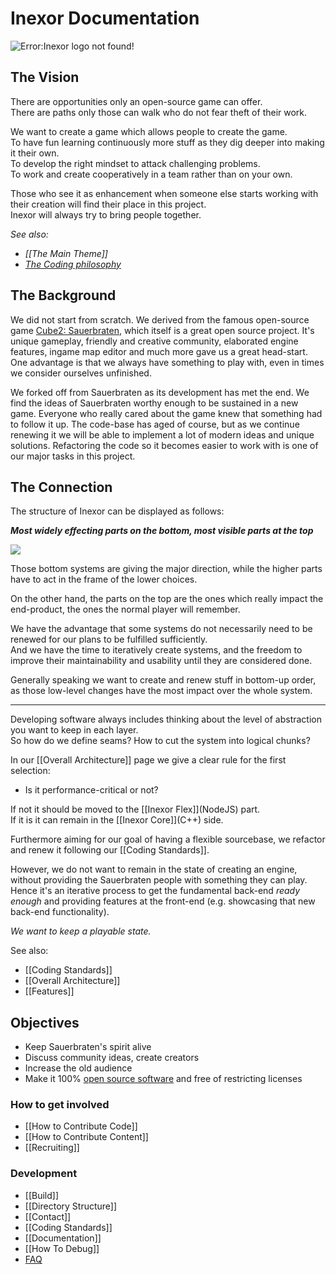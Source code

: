 # Inexor Documentation

![Error:Inexor logo not found!](https://raw.githubusercontent.com/inexorgame/site/master/src/assets/logo_rendered/inexor_logo_600.png)

## The Vision

There are opportunities only an open-source game can offer.  
There are paths only those can walk who do not fear theft of their work.  

We want to create a game which allows people to create the game.  
To have fun learning continuously more stuff as they dig deeper into making it their own.  
To develop the right mindset to attack challenging problems.  
To work and create cooperatively in a team rather than on your own.

Those who see it as enhancement when someone else starts working with their creation will find their place in this project.  
Inexor will always try to bring people together.

_See also:_
* _[[The Main Theme]]_
* _[The Coding philosophy](https://github.com/inexorgame/inexor-core/wiki/Home/_edit#coding-philosophy)_

## The Background

We did not start from scratch. We derived from the famous open-source game [Cube2: Sauerbraten](http://sauerbraten.org/), which itself is a great open source project.
It's unique gameplay, friendly and creative community, elaborated engine features, ingame map editor and much more gave us a great head-start. One advantage is that we always have something to play with, even in times we consider ourselves unfinished.  

We forked off from Sauerbraten as its development has met the end. We find the ideas of Sauerbraten worthy enough to be sustained in a new game. Everyone who really cared about the game knew that something had to follow it up.
The code-base has aged of course, but as we continue renewing it we will be able to implement a lot of modern ideas and unique solutions. Refactoring the code so it becomes easier to work with is one of our major tasks in this project.

## The Connection

The structure of Inexor can be displayed as follows:


_**Most widely effecting parts on the bottom, most visible parts at the top**_

<img src="https://raw.githubusercontent.com/inexorgame/visualisations/master/wiki/Inexor-structure.svg?sanitize=true" />

Those bottom systems are giving the major direction, while the higher parts have to act in the frame of the lower choices.

On the other hand, the parts on the top are the ones which really impact the end-product, the ones the normal player will remember.

We have the advantage that some systems do not necessarily need to be renewed for our plans to be fulfilled sufficiently.  
And we have the time to iteratively create systems, and the freedom to improve their maintainability and usability until they are considered done.

Generally speaking we want to create and renew stuff in bottom-up order, as those low-level changes have the most impact over the whole system.

---

Developing software always includes thinking about the level of abstraction you want to keep in each layer.  
So how do we define seams? How to cut the system into logical chunks?

In our [[Overall Architecture]] page we give a clear rule for the first selection:  
* Is it performance-critical or not?

If not it should be moved to the [[Inexor Flex]]\(NodeJS\) part.  
If it is it can remain in the [[Inexor Core]]\(C++\) side.

Furthermore aiming for our goal of having a flexible sourcebase, we refactor and renew it following our [[Coding Standards]].

However, we do not want to remain in the state of creating an engine, without providing the Sauerbraten people with something they can play.  
Hence it's an iterative process to get the fundamental back-end _ready enough_ and providing features at the front-end (e.g. showcasing that new back-end functionality).

_We want to keep a playable state._  

See also:

* [[Coding Standards]]
* [[Overall Architecture]]
* [[Features]]


## Objectives

* Keep Sauerbraten's spirit alive
* Discuss community ideas, create creators
* Increase the old audience
* Make it 100% [open source software](https://creativecommons.org/about/program-areas/technology/technology-resources/software/) and free of restricting licenses

### How to get involved
* [[How to Contribute Code]]
* [[How to Contribute Content]]  
* [[Recruiting]]

### Development

* [[Build]]
* [[Directory Structure]]
* [[Contact]]
* [[Coding Standards]]
* [[Documentation]]
* [[How To Debug]]
* [FAQ](https://github.com/inexorgame/inexor-core/wiki/Frequently-Asked-Questions)
